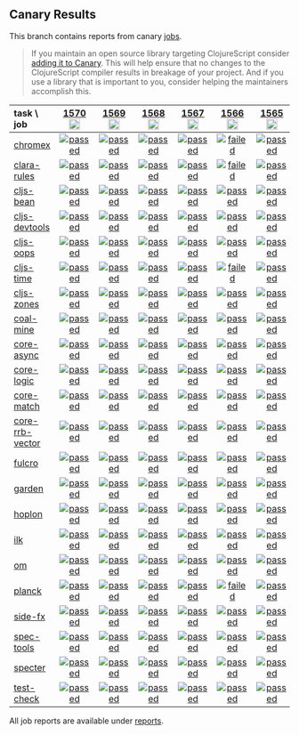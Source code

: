 ## Canary Results

This branch contains reports from canary [jobs](https://github.com/cljs-oss/canary/tree/jobs).

> If you maintain an open source library targeting ClojureScript consider [adding it to Canary](https://github.com/cljs-oss/canary/tree/master#how-to-participate). This will help ensure that no changes to the ClojureScript compiler results in breakage of your project. And if you use a library that is important to you, consider helping the maintainers accomplish this.

[//]: # (begin_overview_table)

| task \ job | <a href="reports/2020/10/17/job-001570-1.10.825-5e88d338" title="job #1570&#xA;&#xA;job&#xA;&#xA;requested by BinaryAge Bot (@babot) on 2020-10-17T11:08:05Z">1570<br/><img width=20 height=20 src="https://avatars0.githubusercontent.com/u/1476765?v=4&s=60"></a> | <a href="reports/2020/10/16/job-001569-1.10.825-5e88d338" title="job #1569&#xA;&#xA;job&#xA;&#xA;requested by BinaryAge Bot (@babot) on 2020-10-16T11:08:06Z">1569<br/><img width=20 height=20 src="https://avatars0.githubusercontent.com/u/1476765?v=4&s=60"></a> | <a href="reports/2020/10/15/job-001568-1.10.825-5e88d338" title="job #1568&#xA;&#xA;job&#xA;&#xA;requested by BinaryAge Bot (@babot) on 2020-10-15T11:08:20Z">1568<br/><img width=20 height=20 src="https://avatars0.githubusercontent.com/u/1476765?v=4&s=60"></a> | <a href="reports/2020/10/14/job-001567-1.10.825-5e88d338" title="job #1567&#xA;&#xA;job&#xA;&#xA;requested by BinaryAge Bot (@babot) on 2020-10-14T11:08:00Z">1567<br/><img width=20 height=20 src="https://avatars0.githubusercontent.com/u/1476765?v=4&s=60"></a> | <a href="reports/2020/10/13/job-001566-1.10.825-5e88d338" title="job #1566&#xA;&#xA;job&#xA;&#xA;requested by BinaryAge Bot (@babot) on 2020-10-13T11:08:11Z">1566<br/><img width=20 height=20 src="https://avatars0.githubusercontent.com/u/1476765?v=4&s=60"></a> | <a href="reports/2020/10/12/job-001565-1.10.825-5e88d338" title="job #1565&#xA;&#xA;job&#xA;&#xA;requested by BinaryAge Bot (@babot) on 2020-10-12T11:08:03Z">1565<br/><img width=20 height=20 src="https://avatars0.githubusercontent.com/u/1476765?v=4&s=60"></a> | <a href="reports/2020/10/11/job-001564-1.10.825-5e88d338" title="job #1564&#xA;&#xA;job&#xA;&#xA;requested by BinaryAge Bot (@babot) on 2020-10-11T11:07:42Z">1564<br/><img width=20 height=20 src="https://avatars0.githubusercontent.com/u/1476765?v=4&s=60"></a> | <a href="reports/2020/10/10/job-001563-1.10.825-5e88d338" title="job #1563&#xA;&#xA;job&#xA;&#xA;requested by BinaryAge Bot (@babot) on 2020-10-10T11:07:58Z">1563<br/><img width=20 height=20 src="https://avatars0.githubusercontent.com/u/1476765?v=4&s=60"></a> | <a href="reports/2020/10/09/job-001562-1.10.825-5e88d338" title="job #1562&#xA;&#xA;job&#xA;&#xA;requested by BinaryAge Bot (@babot) on 2020-10-09T11:08:03Z">1562<br/><img width=20 height=20 src="https://avatars0.githubusercontent.com/u/1476765?v=4&s=60"></a> | <a href="reports/2020/10/08/job-001561-1.10.825-5e88d338" title="job #1561&#xA;&#xA;job&#xA;&#xA;requested by Antonin Hildebrand (@darwin) on 2020-10-08T11:55:50Z">1561<br/><img width=20 height=20 src="https://avatars1.githubusercontent.com/u/5453?v=4&s=60"></a> |
| :--- | :---: | :---: | :---: | :---: | :---: | :---: | :---: | :---: | :---: | :---: |
| [chromex](https://github.com/binaryage/chromex) | <a href="reports/2020/10/17/job-001570-1.10.825-5e88d338#-chromex"><img title="passed" src="http://box.binaryage.com/s-passed.svg"><a> | <a href="reports/2020/10/16/job-001569-1.10.825-5e88d338#-chromex"><img title="passed" src="http://box.binaryage.com/s-passed.svg"><a> | <a href="reports/2020/10/15/job-001568-1.10.825-5e88d338#-chromex"><img title="passed" src="http://box.binaryage.com/s-passed.svg"><a> | <a href="reports/2020/10/14/job-001567-1.10.825-5e88d338#-chromex"><img title="passed" src="http://box.binaryage.com/s-passed.svg"><a> | <a href="reports/2020/10/13/job-001566-1.10.825-5e88d338#-chromex"><img title="failed" src="http://box.binaryage.com/s-failed.svg"><a> | <a href="reports/2020/10/12/job-001565-1.10.825-5e88d338#-chromex"><img title="passed" src="http://box.binaryage.com/s-passed.svg"><a> | <a href="reports/2020/10/11/job-001564-1.10.825-5e88d338#-chromex"><img title="passed" src="http://box.binaryage.com/s-passed.svg"><a> | <a href="reports/2020/10/10/job-001563-1.10.825-5e88d338#-chromex"><img title="passed" src="http://box.binaryage.com/s-passed.svg"><a> | <a href="reports/2020/10/09/job-001562-1.10.825-5e88d338#-chromex"><img title="passed" src="http://box.binaryage.com/s-passed.svg"><a> | <a href="reports/2020/10/08/job-001561-1.10.825-5e88d338#-chromex"><img title="passed" src="http://box.binaryage.com/s-passed.svg"><a> |
| [clara-rules](https://github.com/cerner/clara-rules) | <a href="reports/2020/10/17/job-001570-1.10.825-5e88d338#-clara-rules"><img title="passed" src="http://box.binaryage.com/s-passed.svg"><a> | <a href="reports/2020/10/16/job-001569-1.10.825-5e88d338#-clara-rules"><img title="passed" src="http://box.binaryage.com/s-passed.svg"><a> | <a href="reports/2020/10/15/job-001568-1.10.825-5e88d338#-clara-rules"><img title="passed" src="http://box.binaryage.com/s-passed.svg"><a> | <a href="reports/2020/10/14/job-001567-1.10.825-5e88d338#-clara-rules"><img title="passed" src="http://box.binaryage.com/s-passed.svg"><a> | <a href="reports/2020/10/13/job-001566-1.10.825-5e88d338#-clara-rules"><img title="failed" src="http://box.binaryage.com/s-failed.svg"><a> | <a href="reports/2020/10/12/job-001565-1.10.825-5e88d338#-clara-rules"><img title="passed" src="http://box.binaryage.com/s-passed.svg"><a> | <a href="reports/2020/10/11/job-001564-1.10.825-5e88d338#-clara-rules"><img title="passed" src="http://box.binaryage.com/s-passed.svg"><a> | <a href="reports/2020/10/10/job-001563-1.10.825-5e88d338#-clara-rules"><img title="passed" src="http://box.binaryage.com/s-passed.svg"><a> | <a href="reports/2020/10/09/job-001562-1.10.825-5e88d338#-clara-rules"><img title="passed" src="http://box.binaryage.com/s-passed.svg"><a> | <a href="reports/2020/10/08/job-001561-1.10.825-5e88d338#-clara-rules"><img title="passed" src="http://box.binaryage.com/s-passed.svg"><a> |
| [cljs-bean](https://github.com/mfikes/cljs-bean) | <a href="reports/2020/10/17/job-001570-1.10.825-5e88d338#-cljs-bean"><img title="passed" src="http://box.binaryage.com/s-passed.svg"><a> | <a href="reports/2020/10/16/job-001569-1.10.825-5e88d338#-cljs-bean"><img title="passed" src="http://box.binaryage.com/s-passed.svg"><a> | <a href="reports/2020/10/15/job-001568-1.10.825-5e88d338#-cljs-bean"><img title="passed" src="http://box.binaryage.com/s-passed.svg"><a> | <a href="reports/2020/10/14/job-001567-1.10.825-5e88d338#-cljs-bean"><img title="passed" src="http://box.binaryage.com/s-passed.svg"><a> | <a href="reports/2020/10/13/job-001566-1.10.825-5e88d338#-cljs-bean"><img title="passed" src="http://box.binaryage.com/s-passed.svg"><a> | <a href="reports/2020/10/12/job-001565-1.10.825-5e88d338#-cljs-bean"><img title="passed" src="http://box.binaryage.com/s-passed.svg"><a> | <a href="reports/2020/10/11/job-001564-1.10.825-5e88d338#-cljs-bean"><img title="passed" src="http://box.binaryage.com/s-passed.svg"><a> | <a href="reports/2020/10/10/job-001563-1.10.825-5e88d338#-cljs-bean"><img title="passed" src="http://box.binaryage.com/s-passed.svg"><a> | <a href="reports/2020/10/09/job-001562-1.10.825-5e88d338#-cljs-bean"><img title="passed" src="http://box.binaryage.com/s-passed.svg"><a> | <a href="reports/2020/10/08/job-001561-1.10.825-5e88d338#-cljs-bean"><img title="passed" src="http://box.binaryage.com/s-passed.svg"><a> |
| [cljs-devtools](https://github.com/binaryage/cljs-devtools) | <a href="reports/2020/10/17/job-001570-1.10.825-5e88d338#-cljs-devtools"><img title="passed" src="http://box.binaryage.com/s-passed.svg"><a> | <a href="reports/2020/10/16/job-001569-1.10.825-5e88d338#-cljs-devtools"><img title="passed" src="http://box.binaryage.com/s-passed.svg"><a> | <a href="reports/2020/10/15/job-001568-1.10.825-5e88d338#-cljs-devtools"><img title="passed" src="http://box.binaryage.com/s-passed.svg"><a> | <a href="reports/2020/10/14/job-001567-1.10.825-5e88d338#-cljs-devtools"><img title="passed" src="http://box.binaryage.com/s-passed.svg"><a> | <a href="reports/2020/10/13/job-001566-1.10.825-5e88d338#-cljs-devtools"><img title="passed" src="http://box.binaryage.com/s-passed.svg"><a> | <a href="reports/2020/10/12/job-001565-1.10.825-5e88d338#-cljs-devtools"><img title="passed" src="http://box.binaryage.com/s-passed.svg"><a> | <a href="reports/2020/10/11/job-001564-1.10.825-5e88d338#-cljs-devtools"><img title="passed" src="http://box.binaryage.com/s-passed.svg"><a> | <a href="reports/2020/10/10/job-001563-1.10.825-5e88d338#-cljs-devtools"><img title="passed" src="http://box.binaryage.com/s-passed.svg"><a> | <a href="reports/2020/10/09/job-001562-1.10.825-5e88d338#-cljs-devtools"><img title="passed" src="http://box.binaryage.com/s-passed.svg"><a> | <a href="reports/2020/10/08/job-001561-1.10.825-5e88d338#-cljs-devtools"><img title="passed" src="http://box.binaryage.com/s-passed.svg"><a> |
| [cljs-oops](https://github.com/binaryage/cljs-oops) | <a href="reports/2020/10/17/job-001570-1.10.825-5e88d338#-cljs-oops"><img title="passed" src="http://box.binaryage.com/s-passed.svg"><a> | <a href="reports/2020/10/16/job-001569-1.10.825-5e88d338#-cljs-oops"><img title="passed" src="http://box.binaryage.com/s-passed.svg"><a> | <a href="reports/2020/10/15/job-001568-1.10.825-5e88d338#-cljs-oops"><img title="passed" src="http://box.binaryage.com/s-passed.svg"><a> | <a href="reports/2020/10/14/job-001567-1.10.825-5e88d338#-cljs-oops"><img title="passed" src="http://box.binaryage.com/s-passed.svg"><a> | <a href="reports/2020/10/13/job-001566-1.10.825-5e88d338#-cljs-oops"><img title="passed" src="http://box.binaryage.com/s-passed.svg"><a> | <a href="reports/2020/10/12/job-001565-1.10.825-5e88d338#-cljs-oops"><img title="passed" src="http://box.binaryage.com/s-passed.svg"><a> | <a href="reports/2020/10/11/job-001564-1.10.825-5e88d338#-cljs-oops"><img title="passed" src="http://box.binaryage.com/s-passed.svg"><a> | <a href="reports/2020/10/10/job-001563-1.10.825-5e88d338#-cljs-oops"><img title="passed" src="http://box.binaryage.com/s-passed.svg"><a> | <a href="reports/2020/10/09/job-001562-1.10.825-5e88d338#-cljs-oops"><img title="passed" src="http://box.binaryage.com/s-passed.svg"><a> | <a href="reports/2020/10/08/job-001561-1.10.825-5e88d338#-cljs-oops"><img title="passed" src="http://box.binaryage.com/s-passed.svg"><a> |
| [cljs-time](https://github.com/andrewmcveigh/cljs-time) | <a href="reports/2020/10/17/job-001570-1.10.825-5e88d338#-cljs-time"><img title="passed" src="http://box.binaryage.com/s-passed.svg"><a> | <a href="reports/2020/10/16/job-001569-1.10.825-5e88d338#-cljs-time"><img title="passed" src="http://box.binaryage.com/s-passed.svg"><a> | <a href="reports/2020/10/15/job-001568-1.10.825-5e88d338#-cljs-time"><img title="passed" src="http://box.binaryage.com/s-passed.svg"><a> | <a href="reports/2020/10/14/job-001567-1.10.825-5e88d338#-cljs-time"><img title="passed" src="http://box.binaryage.com/s-passed.svg"><a> | <a href="reports/2020/10/13/job-001566-1.10.825-5e88d338#-cljs-time"><img title="failed" src="http://box.binaryage.com/s-failed.svg"><a> | <a href="reports/2020/10/12/job-001565-1.10.825-5e88d338#-cljs-time"><img title="passed" src="http://box.binaryage.com/s-passed.svg"><a> | <a href="reports/2020/10/11/job-001564-1.10.825-5e88d338#-cljs-time"><img title="passed" src="http://box.binaryage.com/s-passed.svg"><a> | <a href="reports/2020/10/10/job-001563-1.10.825-5e88d338#-cljs-time"><img title="passed" src="http://box.binaryage.com/s-passed.svg"><a> | <a href="reports/2020/10/09/job-001562-1.10.825-5e88d338#-cljs-time"><img title="passed" src="http://box.binaryage.com/s-passed.svg"><a> | <a href="reports/2020/10/08/job-001561-1.10.825-5e88d338#-cljs-time"><img title="passed" src="http://box.binaryage.com/s-passed.svg"><a> |
| [cljs-zones](https://github.com/binaryage/cljs-zones) | <a href="reports/2020/10/17/job-001570-1.10.825-5e88d338#-cljs-zones"><img title="passed" src="http://box.binaryage.com/s-passed.svg"><a> | <a href="reports/2020/10/16/job-001569-1.10.825-5e88d338#-cljs-zones"><img title="passed" src="http://box.binaryage.com/s-passed.svg"><a> | <a href="reports/2020/10/15/job-001568-1.10.825-5e88d338#-cljs-zones"><img title="passed" src="http://box.binaryage.com/s-passed.svg"><a> | <a href="reports/2020/10/14/job-001567-1.10.825-5e88d338#-cljs-zones"><img title="passed" src="http://box.binaryage.com/s-passed.svg"><a> | <a href="reports/2020/10/13/job-001566-1.10.825-5e88d338#-cljs-zones"><img title="passed" src="http://box.binaryage.com/s-passed.svg"><a> | <a href="reports/2020/10/12/job-001565-1.10.825-5e88d338#-cljs-zones"><img title="passed" src="http://box.binaryage.com/s-passed.svg"><a> | <a href="reports/2020/10/11/job-001564-1.10.825-5e88d338#-cljs-zones"><img title="passed" src="http://box.binaryage.com/s-passed.svg"><a> | <a href="reports/2020/10/10/job-001563-1.10.825-5e88d338#-cljs-zones"><img title="passed" src="http://box.binaryage.com/s-passed.svg"><a> | <a href="reports/2020/10/09/job-001562-1.10.825-5e88d338#-cljs-zones"><img title="passed" src="http://box.binaryage.com/s-passed.svg"><a> | <a href="reports/2020/10/08/job-001561-1.10.825-5e88d338#-cljs-zones"><img title="passed" src="http://box.binaryage.com/s-passed.svg"><a> |
| [coal-mine](https://github.com/mfikes/coal-mine) | <a href="reports/2020/10/17/job-001570-1.10.825-5e88d338#-coal-mine"><img title="passed" src="http://box.binaryage.com/s-passed.svg"><a> | <a href="reports/2020/10/16/job-001569-1.10.825-5e88d338#-coal-mine"><img title="passed" src="http://box.binaryage.com/s-passed.svg"><a> | <a href="reports/2020/10/15/job-001568-1.10.825-5e88d338#-coal-mine"><img title="passed" src="http://box.binaryage.com/s-passed.svg"><a> | <a href="reports/2020/10/14/job-001567-1.10.825-5e88d338#-coal-mine"><img title="passed" src="http://box.binaryage.com/s-passed.svg"><a> | <a href="reports/2020/10/13/job-001566-1.10.825-5e88d338#-coal-mine"><img title="passed" src="http://box.binaryage.com/s-passed.svg"><a> | <a href="reports/2020/10/12/job-001565-1.10.825-5e88d338#-coal-mine"><img title="passed" src="http://box.binaryage.com/s-passed.svg"><a> | <a href="reports/2020/10/11/job-001564-1.10.825-5e88d338#-coal-mine"><img title="passed" src="http://box.binaryage.com/s-passed.svg"><a> | <a href="reports/2020/10/10/job-001563-1.10.825-5e88d338#-coal-mine"><img title="passed" src="http://box.binaryage.com/s-passed.svg"><a> | <a href="reports/2020/10/09/job-001562-1.10.825-5e88d338#-coal-mine"><img title="passed" src="http://box.binaryage.com/s-passed.svg"><a> | <a href="reports/2020/10/08/job-001561-1.10.825-5e88d338#-coal-mine"><img title="passed" src="http://box.binaryage.com/s-passed.svg"><a> |
| [core-async](https://github.com/clojure/core.async) | <a href="reports/2020/10/17/job-001570-1.10.825-5e88d338#-core-async"><img title="passed" src="http://box.binaryage.com/s-passed.svg"><a> | <a href="reports/2020/10/16/job-001569-1.10.825-5e88d338#-core-async"><img title="passed" src="http://box.binaryage.com/s-passed.svg"><a> | <a href="reports/2020/10/15/job-001568-1.10.825-5e88d338#-core-async"><img title="passed" src="http://box.binaryage.com/s-passed.svg"><a> | <a href="reports/2020/10/14/job-001567-1.10.825-5e88d338#-core-async"><img title="passed" src="http://box.binaryage.com/s-passed.svg"><a> | <a href="reports/2020/10/13/job-001566-1.10.825-5e88d338#-core-async"><img title="passed" src="http://box.binaryage.com/s-passed.svg"><a> | <a href="reports/2020/10/12/job-001565-1.10.825-5e88d338#-core-async"><img title="passed" src="http://box.binaryage.com/s-passed.svg"><a> | <a href="reports/2020/10/11/job-001564-1.10.825-5e88d338#-core-async"><img title="passed" src="http://box.binaryage.com/s-passed.svg"><a> | <a href="reports/2020/10/10/job-001563-1.10.825-5e88d338#-core-async"><img title="passed" src="http://box.binaryage.com/s-passed.svg"><a> | <a href="reports/2020/10/09/job-001562-1.10.825-5e88d338#-core-async"><img title="passed" src="http://box.binaryage.com/s-passed.svg"><a> | <a href="reports/2020/10/08/job-001561-1.10.825-5e88d338#-core-async"><img title="passed" src="http://box.binaryage.com/s-passed.svg"><a> |
| [core-logic](https://github.com/clojure/core.logic) | <a href="reports/2020/10/17/job-001570-1.10.825-5e88d338#-core-logic"><img title="passed" src="http://box.binaryage.com/s-passed.svg"><a> | <a href="reports/2020/10/16/job-001569-1.10.825-5e88d338#-core-logic"><img title="passed" src="http://box.binaryage.com/s-passed.svg"><a> | <a href="reports/2020/10/15/job-001568-1.10.825-5e88d338#-core-logic"><img title="passed" src="http://box.binaryage.com/s-passed.svg"><a> | <a href="reports/2020/10/14/job-001567-1.10.825-5e88d338#-core-logic"><img title="passed" src="http://box.binaryage.com/s-passed.svg"><a> | <a href="reports/2020/10/13/job-001566-1.10.825-5e88d338#-core-logic"><img title="passed" src="http://box.binaryage.com/s-passed.svg"><a> | <a href="reports/2020/10/12/job-001565-1.10.825-5e88d338#-core-logic"><img title="passed" src="http://box.binaryage.com/s-passed.svg"><a> | <a href="reports/2020/10/11/job-001564-1.10.825-5e88d338#-core-logic"><img title="passed" src="http://box.binaryage.com/s-passed.svg"><a> | <a href="reports/2020/10/10/job-001563-1.10.825-5e88d338#-core-logic"><img title="passed" src="http://box.binaryage.com/s-passed.svg"><a> | <a href="reports/2020/10/09/job-001562-1.10.825-5e88d338#-core-logic"><img title="passed" src="http://box.binaryage.com/s-passed.svg"><a> | <a href="reports/2020/10/08/job-001561-1.10.825-5e88d338#-core-logic"><img title="passed" src="http://box.binaryage.com/s-passed.svg"><a> |
| [core-match](https://github.com/clojure/core.match) | <a href="reports/2020/10/17/job-001570-1.10.825-5e88d338#-core-match"><img title="passed" src="http://box.binaryage.com/s-passed.svg"><a> | <a href="reports/2020/10/16/job-001569-1.10.825-5e88d338#-core-match"><img title="passed" src="http://box.binaryage.com/s-passed.svg"><a> | <a href="reports/2020/10/15/job-001568-1.10.825-5e88d338#-core-match"><img title="passed" src="http://box.binaryage.com/s-passed.svg"><a> | <a href="reports/2020/10/14/job-001567-1.10.825-5e88d338#-core-match"><img title="passed" src="http://box.binaryage.com/s-passed.svg"><a> | <a href="reports/2020/10/13/job-001566-1.10.825-5e88d338#-core-match"><img title="passed" src="http://box.binaryage.com/s-passed.svg"><a> | <a href="reports/2020/10/12/job-001565-1.10.825-5e88d338#-core-match"><img title="passed" src="http://box.binaryage.com/s-passed.svg"><a> | <a href="reports/2020/10/11/job-001564-1.10.825-5e88d338#-core-match"><img title="passed" src="http://box.binaryage.com/s-passed.svg"><a> | <a href="reports/2020/10/10/job-001563-1.10.825-5e88d338#-core-match"><img title="passed" src="http://box.binaryage.com/s-passed.svg"><a> | <a href="reports/2020/10/09/job-001562-1.10.825-5e88d338#-core-match"><img title="passed" src="http://box.binaryage.com/s-passed.svg"><a> | <a href="reports/2020/10/08/job-001561-1.10.825-5e88d338#-core-match"><img title="passed" src="http://box.binaryage.com/s-passed.svg"><a> |
| [core-rrb-vector](https://github.com/clojure/core.rrb-vector) | <a href="reports/2020/10/17/job-001570-1.10.825-5e88d338#-core-rrb-vector"><img title="passed" src="http://box.binaryage.com/s-passed.svg"><a> | <a href="reports/2020/10/16/job-001569-1.10.825-5e88d338#-core-rrb-vector"><img title="passed" src="http://box.binaryage.com/s-passed.svg"><a> | <a href="reports/2020/10/15/job-001568-1.10.825-5e88d338#-core-rrb-vector"><img title="passed" src="http://box.binaryage.com/s-passed.svg"><a> | <a href="reports/2020/10/14/job-001567-1.10.825-5e88d338#-core-rrb-vector"><img title="passed" src="http://box.binaryage.com/s-passed.svg"><a> | <a href="reports/2020/10/13/job-001566-1.10.825-5e88d338#-core-rrb-vector"><img title="passed" src="http://box.binaryage.com/s-passed.svg"><a> | <a href="reports/2020/10/12/job-001565-1.10.825-5e88d338#-core-rrb-vector"><img title="passed" src="http://box.binaryage.com/s-passed.svg"><a> | <a href="reports/2020/10/11/job-001564-1.10.825-5e88d338#-core-rrb-vector"><img title="passed" src="http://box.binaryage.com/s-passed.svg"><a> | <a href="reports/2020/10/10/job-001563-1.10.825-5e88d338#-core-rrb-vector"><img title="passed" src="http://box.binaryage.com/s-passed.svg"><a> | <a href="reports/2020/10/09/job-001562-1.10.825-5e88d338#-core-rrb-vector"><img title="passed" src="http://box.binaryage.com/s-passed.svg"><a> | <a href="reports/2020/10/08/job-001561-1.10.825-5e88d338#-core-rrb-vector"><img title="passed" src="http://box.binaryage.com/s-passed.svg"><a> |
| [fulcro](https://github.com/fulcrologic/fulcro) | <a href="reports/2020/10/17/job-001570-1.10.825-5e88d338#-fulcro"><img title="passed" src="http://box.binaryage.com/s-passed.svg"><a> | <a href="reports/2020/10/16/job-001569-1.10.825-5e88d338#-fulcro"><img title="passed" src="http://box.binaryage.com/s-passed.svg"><a> | <a href="reports/2020/10/15/job-001568-1.10.825-5e88d338#-fulcro"><img title="passed" src="http://box.binaryage.com/s-passed.svg"><a> | <a href="reports/2020/10/14/job-001567-1.10.825-5e88d338#-fulcro"><img title="passed" src="http://box.binaryage.com/s-passed.svg"><a> | <a href="reports/2020/10/13/job-001566-1.10.825-5e88d338#-fulcro"><img title="passed" src="http://box.binaryage.com/s-passed.svg"><a> | <a href="reports/2020/10/12/job-001565-1.10.825-5e88d338#-fulcro"><img title="passed" src="http://box.binaryage.com/s-passed.svg"><a> | <a href="reports/2020/10/11/job-001564-1.10.825-5e88d338#-fulcro"><img title="passed" src="http://box.binaryage.com/s-passed.svg"><a> | <a href="reports/2020/10/10/job-001563-1.10.825-5e88d338#-fulcro"><img title="passed" src="http://box.binaryage.com/s-passed.svg"><a> | <a href="reports/2020/10/09/job-001562-1.10.825-5e88d338#-fulcro"><img title="passed" src="http://box.binaryage.com/s-passed.svg"><a> | <a href="reports/2020/10/08/job-001561-1.10.825-5e88d338#-fulcro"><img title="passed" src="http://box.binaryage.com/s-passed.svg"><a> |
| [garden](https://github.com/noprompt/garden) | <a href="reports/2020/10/17/job-001570-1.10.825-5e88d338#-garden"><img title="passed" src="http://box.binaryage.com/s-passed.svg"><a> | <a href="reports/2020/10/16/job-001569-1.10.825-5e88d338#-garden"><img title="passed" src="http://box.binaryage.com/s-passed.svg"><a> | <a href="reports/2020/10/15/job-001568-1.10.825-5e88d338#-garden"><img title="passed" src="http://box.binaryage.com/s-passed.svg"><a> | <a href="reports/2020/10/14/job-001567-1.10.825-5e88d338#-garden"><img title="passed" src="http://box.binaryage.com/s-passed.svg"><a> | <a href="reports/2020/10/13/job-001566-1.10.825-5e88d338#-garden"><img title="passed" src="http://box.binaryage.com/s-passed.svg"><a> | <a href="reports/2020/10/12/job-001565-1.10.825-5e88d338#-garden"><img title="passed" src="http://box.binaryage.com/s-passed.svg"><a> | <a href="reports/2020/10/11/job-001564-1.10.825-5e88d338#-garden"><img title="passed" src="http://box.binaryage.com/s-passed.svg"><a> | <a href="reports/2020/10/10/job-001563-1.10.825-5e88d338#-garden"><img title="passed" src="http://box.binaryage.com/s-passed.svg"><a> | <a href="reports/2020/10/09/job-001562-1.10.825-5e88d338#-garden"><img title="passed" src="http://box.binaryage.com/s-passed.svg"><a> | <a href="reports/2020/10/08/job-001561-1.10.825-5e88d338#-garden"><img title="passed" src="http://box.binaryage.com/s-passed.svg"><a> |
| [hoplon](https://github.com/hoplon/hoplon) | <a href="reports/2020/10/17/job-001570-1.10.825-5e88d338#-hoplon"><img title="passed" src="http://box.binaryage.com/s-passed.svg"><a> | <a href="reports/2020/10/16/job-001569-1.10.825-5e88d338#-hoplon"><img title="passed" src="http://box.binaryage.com/s-passed.svg"><a> | <a href="reports/2020/10/15/job-001568-1.10.825-5e88d338#-hoplon"><img title="passed" src="http://box.binaryage.com/s-passed.svg"><a> | <a href="reports/2020/10/14/job-001567-1.10.825-5e88d338#-hoplon"><img title="passed" src="http://box.binaryage.com/s-passed.svg"><a> | <a href="reports/2020/10/13/job-001566-1.10.825-5e88d338#-hoplon"><img title="passed" src="http://box.binaryage.com/s-passed.svg"><a> | <a href="reports/2020/10/12/job-001565-1.10.825-5e88d338#-hoplon"><img title="passed" src="http://box.binaryage.com/s-passed.svg"><a> | <a href="reports/2020/10/11/job-001564-1.10.825-5e88d338#-hoplon"><img title="passed" src="http://box.binaryage.com/s-passed.svg"><a> | <a href="reports/2020/10/10/job-001563-1.10.825-5e88d338#-hoplon"><img title="passed" src="http://box.binaryage.com/s-passed.svg"><a> | <a href="reports/2020/10/09/job-001562-1.10.825-5e88d338#-hoplon"><img title="passed" src="http://box.binaryage.com/s-passed.svg"><a> | <a href="reports/2020/10/08/job-001561-1.10.825-5e88d338#-hoplon"><img title="passed" src="http://box.binaryage.com/s-passed.svg"><a> |
| [ilk](https://github.com/mfikes/ilk) | <a href="reports/2020/10/17/job-001570-1.10.825-5e88d338#-ilk"><img title="passed" src="http://box.binaryage.com/s-passed.svg"><a> | <a href="reports/2020/10/16/job-001569-1.10.825-5e88d338#-ilk"><img title="passed" src="http://box.binaryage.com/s-passed.svg"><a> | <a href="reports/2020/10/15/job-001568-1.10.825-5e88d338#-ilk"><img title="passed" src="http://box.binaryage.com/s-passed.svg"><a> | <a href="reports/2020/10/14/job-001567-1.10.825-5e88d338#-ilk"><img title="passed" src="http://box.binaryage.com/s-passed.svg"><a> | <a href="reports/2020/10/13/job-001566-1.10.825-5e88d338#-ilk"><img title="passed" src="http://box.binaryage.com/s-passed.svg"><a> | <a href="reports/2020/10/12/job-001565-1.10.825-5e88d338#-ilk"><img title="passed" src="http://box.binaryage.com/s-passed.svg"><a> | <a href="reports/2020/10/11/job-001564-1.10.825-5e88d338#-ilk"><img title="passed" src="http://box.binaryage.com/s-passed.svg"><a> | <a href="reports/2020/10/10/job-001563-1.10.825-5e88d338#-ilk"><img title="passed" src="http://box.binaryage.com/s-passed.svg"><a> | <a href="reports/2020/10/09/job-001562-1.10.825-5e88d338#-ilk"><img title="passed" src="http://box.binaryage.com/s-passed.svg"><a> | <a href="reports/2020/10/08/job-001561-1.10.825-5e88d338#-ilk"><img title="passed" src="http://box.binaryage.com/s-passed.svg"><a> |
| [om](https://github.com/omcljs/om) | <a href="reports/2020/10/17/job-001570-1.10.825-5e88d338#-om"><img title="passed" src="http://box.binaryage.com/s-passed.svg"><a> | <a href="reports/2020/10/16/job-001569-1.10.825-5e88d338#-om"><img title="passed" src="http://box.binaryage.com/s-passed.svg"><a> | <a href="reports/2020/10/15/job-001568-1.10.825-5e88d338#-om"><img title="passed" src="http://box.binaryage.com/s-passed.svg"><a> | <a href="reports/2020/10/14/job-001567-1.10.825-5e88d338#-om"><img title="passed" src="http://box.binaryage.com/s-passed.svg"><a> | <a href="reports/2020/10/13/job-001566-1.10.825-5e88d338#-om"><img title="passed" src="http://box.binaryage.com/s-passed.svg"><a> | <a href="reports/2020/10/12/job-001565-1.10.825-5e88d338#-om"><img title="passed" src="http://box.binaryage.com/s-passed.svg"><a> | <a href="reports/2020/10/11/job-001564-1.10.825-5e88d338#-om"><img title="passed" src="http://box.binaryage.com/s-passed.svg"><a> | <a href="reports/2020/10/10/job-001563-1.10.825-5e88d338#-om"><img title="passed" src="http://box.binaryage.com/s-passed.svg"><a> | <a href="reports/2020/10/09/job-001562-1.10.825-5e88d338#-om"><img title="passed" src="http://box.binaryage.com/s-passed.svg"><a> | <a href="reports/2020/10/08/job-001561-1.10.825-5e88d338#-om"><img title="passed" src="http://box.binaryage.com/s-passed.svg"><a> |
| [planck](https://github.com/planck-repl/planck) | <a href="reports/2020/10/17/job-001570-1.10.825-5e88d338#-planck"><img title="passed" src="http://box.binaryage.com/s-passed.svg"><a> | <a href="reports/2020/10/16/job-001569-1.10.825-5e88d338#-planck"><img title="passed" src="http://box.binaryage.com/s-passed.svg"><a> | <a href="reports/2020/10/15/job-001568-1.10.825-5e88d338#-planck"><img title="passed" src="http://box.binaryage.com/s-passed.svg"><a> | <a href="reports/2020/10/14/job-001567-1.10.825-5e88d338#-planck"><img title="passed" src="http://box.binaryage.com/s-passed.svg"><a> | <a href="reports/2020/10/13/job-001566-1.10.825-5e88d338#-planck"><img title="failed" src="http://box.binaryage.com/s-failed.svg"><a> | <a href="reports/2020/10/12/job-001565-1.10.825-5e88d338#-planck"><img title="passed" src="http://box.binaryage.com/s-passed.svg"><a> | <a href="reports/2020/10/11/job-001564-1.10.825-5e88d338#-planck"><img title="passed" src="http://box.binaryage.com/s-passed.svg"><a> | <a href="reports/2020/10/10/job-001563-1.10.825-5e88d338#-planck"><img title="passed" src="http://box.binaryage.com/s-passed.svg"><a> | <a href="reports/2020/10/09/job-001562-1.10.825-5e88d338#-planck"><img title="failed" src="http://box.binaryage.com/s-failed.svg"><a> | <a href="reports/2020/10/08/job-001561-1.10.825-5e88d338#-planck"><img title="passed" src="http://box.binaryage.com/s-passed.svg"><a> |
| [side-fx](https://github.com/cljsrn/side-fx) | <a href="reports/2020/10/17/job-001570-1.10.825-5e88d338#-side-fx"><img title="passed" src="http://box.binaryage.com/s-passed.svg"><a> | <a href="reports/2020/10/16/job-001569-1.10.825-5e88d338#-side-fx"><img title="passed" src="http://box.binaryage.com/s-passed.svg"><a> | <a href="reports/2020/10/15/job-001568-1.10.825-5e88d338#-side-fx"><img title="passed" src="http://box.binaryage.com/s-passed.svg"><a> | <a href="reports/2020/10/14/job-001567-1.10.825-5e88d338#-side-fx"><img title="passed" src="http://box.binaryage.com/s-passed.svg"><a> | <a href="reports/2020/10/13/job-001566-1.10.825-5e88d338#-side-fx"><img title="passed" src="http://box.binaryage.com/s-passed.svg"><a> | <a href="reports/2020/10/12/job-001565-1.10.825-5e88d338#-side-fx"><img title="passed" src="http://box.binaryage.com/s-passed.svg"><a> | <a href="reports/2020/10/11/job-001564-1.10.825-5e88d338#-side-fx"><img title="passed" src="http://box.binaryage.com/s-passed.svg"><a> | <a href="reports/2020/10/10/job-001563-1.10.825-5e88d338#-side-fx"><img title="passed" src="http://box.binaryage.com/s-passed.svg"><a> | <a href="reports/2020/10/09/job-001562-1.10.825-5e88d338#-side-fx"><img title="passed" src="http://box.binaryage.com/s-passed.svg"><a> | <a href="reports/2020/10/08/job-001561-1.10.825-5e88d338#-side-fx"><img title="passed" src="http://box.binaryage.com/s-passed.svg"><a> |
| [spec-tools](https://github.com/metosin/spec-tools) | <a href="reports/2020/10/17/job-001570-1.10.825-5e88d338#-spec-tools"><img title="passed" src="http://box.binaryage.com/s-passed.svg"><a> | <a href="reports/2020/10/16/job-001569-1.10.825-5e88d338#-spec-tools"><img title="passed" src="http://box.binaryage.com/s-passed.svg"><a> | <a href="reports/2020/10/15/job-001568-1.10.825-5e88d338#-spec-tools"><img title="passed" src="http://box.binaryage.com/s-passed.svg"><a> | <a href="reports/2020/10/14/job-001567-1.10.825-5e88d338#-spec-tools"><img title="passed" src="http://box.binaryage.com/s-passed.svg"><a> | <a href="reports/2020/10/13/job-001566-1.10.825-5e88d338#-spec-tools"><img title="passed" src="http://box.binaryage.com/s-passed.svg"><a> | <a href="reports/2020/10/12/job-001565-1.10.825-5e88d338#-spec-tools"><img title="passed" src="http://box.binaryage.com/s-passed.svg"><a> | <a href="reports/2020/10/11/job-001564-1.10.825-5e88d338#-spec-tools"><img title="passed" src="http://box.binaryage.com/s-passed.svg"><a> | <a href="reports/2020/10/10/job-001563-1.10.825-5e88d338#-spec-tools"><img title="passed" src="http://box.binaryage.com/s-passed.svg"><a> | <a href="reports/2020/10/09/job-001562-1.10.825-5e88d338#-spec-tools"><img title="passed" src="http://box.binaryage.com/s-passed.svg"><a> | <a href="reports/2020/10/08/job-001561-1.10.825-5e88d338#-spec-tools"><img title="passed" src="http://box.binaryage.com/s-passed.svg"><a> |
| [specter](https://github.com/nathanmarz/specter) | <a href="reports/2020/10/17/job-001570-1.10.825-5e88d338#-specter"><img title="passed" src="http://box.binaryage.com/s-passed.svg"><a> | <a href="reports/2020/10/16/job-001569-1.10.825-5e88d338#-specter"><img title="passed" src="http://box.binaryage.com/s-passed.svg"><a> | <a href="reports/2020/10/15/job-001568-1.10.825-5e88d338#-specter"><img title="passed" src="http://box.binaryage.com/s-passed.svg"><a> | <a href="reports/2020/10/14/job-001567-1.10.825-5e88d338#-specter"><img title="passed" src="http://box.binaryage.com/s-passed.svg"><a> | <a href="reports/2020/10/13/job-001566-1.10.825-5e88d338#-specter"><img title="passed" src="http://box.binaryage.com/s-passed.svg"><a> | <a href="reports/2020/10/12/job-001565-1.10.825-5e88d338#-specter"><img title="passed" src="http://box.binaryage.com/s-passed.svg"><a> | <a href="reports/2020/10/11/job-001564-1.10.825-5e88d338#-specter"><img title="failed" src="http://box.binaryage.com/s-failed.svg"><a> | <a href="reports/2020/10/10/job-001563-1.10.825-5e88d338#-specter"><img title="passed" src="http://box.binaryage.com/s-passed.svg"><a> | <a href="reports/2020/10/09/job-001562-1.10.825-5e88d338#-specter"><img title="passed" src="http://box.binaryage.com/s-passed.svg"><a> | <a href="reports/2020/10/08/job-001561-1.10.825-5e88d338#-specter"><img title="passed" src="http://box.binaryage.com/s-passed.svg"><a> |
| [test-check](https://github.com/clojure/test.check) | <a href="reports/2020/10/17/job-001570-1.10.825-5e88d338#-test-check"><img title="passed" src="http://box.binaryage.com/s-passed.svg"><a> | <a href="reports/2020/10/16/job-001569-1.10.825-5e88d338#-test-check"><img title="passed" src="http://box.binaryage.com/s-passed.svg"><a> | <a href="reports/2020/10/15/job-001568-1.10.825-5e88d338#-test-check"><img title="passed" src="http://box.binaryage.com/s-passed.svg"><a> | <a href="reports/2020/10/14/job-001567-1.10.825-5e88d338#-test-check"><img title="passed" src="http://box.binaryage.com/s-passed.svg"><a> | <a href="reports/2020/10/13/job-001566-1.10.825-5e88d338#-test-check"><img title="passed" src="http://box.binaryage.com/s-passed.svg"><a> | <a href="reports/2020/10/12/job-001565-1.10.825-5e88d338#-test-check"><img title="passed" src="http://box.binaryage.com/s-passed.svg"><a> | <a href="reports/2020/10/11/job-001564-1.10.825-5e88d338#-test-check"><img title="passed" src="http://box.binaryage.com/s-passed.svg"><a> | <a href="reports/2020/10/10/job-001563-1.10.825-5e88d338#-test-check"><img title="passed" src="http://box.binaryage.com/s-passed.svg"><a> | <a href="reports/2020/10/09/job-001562-1.10.825-5e88d338#-test-check"><img title="passed" src="http://box.binaryage.com/s-passed.svg"><a> | <a href="reports/2020/10/08/job-001561-1.10.825-5e88d338#-test-check"><img title="passed" src="http://box.binaryage.com/s-passed.svg"><a> |

[//]: # (end_overview_table)

All job reports are available under [reports](reports).
